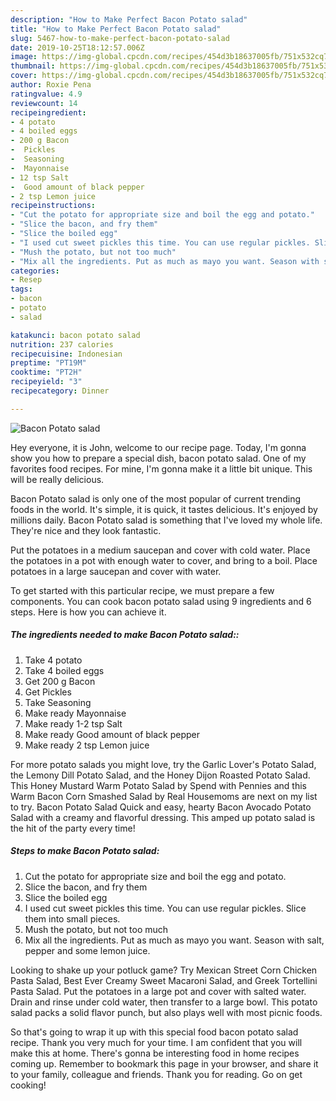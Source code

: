 ```yaml
---
description: "How to Make Perfect Bacon Potato salad"
title: "How to Make Perfect Bacon Potato salad"
slug: 5467-how-to-make-perfect-bacon-potato-salad
date: 2019-10-25T18:12:57.006Z
image: https://img-global.cpcdn.com/recipes/454d3b18637005fb/751x532cq70/bacon-potato-salad-recipe-main-photo.jpg
thumbnail: https://img-global.cpcdn.com/recipes/454d3b18637005fb/751x532cq70/bacon-potato-salad-recipe-main-photo.jpg
cover: https://img-global.cpcdn.com/recipes/454d3b18637005fb/751x532cq70/bacon-potato-salad-recipe-main-photo.jpg
author: Roxie Pena
ratingvalue: 4.9
reviewcount: 14
recipeingredient:
- 4 potato
- 4 boiled eggs
- 200 g Bacon
-  Pickles
-  Seasoning
-  Mayonnaise
- 12 tsp Salt
-  Good amount of black pepper
- 2 tsp Lemon juice
recipeinstructions:
- "Cut the potato for appropriate size and boil the egg and potato."
- "Slice the bacon, and fry them"
- "Slice the boiled egg"
- "I used cut sweet pickles this time. You can use regular pickles. Slice them into small pieces."
- "Mush the potato, but not too much"
- "Mix all the ingredients. Put as much as mayo you want. Season with salt, pepper and some lemon juice."
categories:
- Resep
tags:
- bacon
- potato
- salad

katakunci: bacon potato salad
nutrition: 237 calories
recipecuisine: Indonesian
preptime: "PT19M"
cooktime: "PT2H"
recipeyield: "3"
recipecategory: Dinner

---
```



![Bacon Potato salad](https://img-global.cpcdn.com/recipes/454d3b18637005fb/751x532cq70/bacon-potato-salad-recipe-main-photo.jpg)

Hey everyone, it is John, welcome to our recipe page. Today, I'm gonna show you how to prepare a special dish, bacon potato salad. One of my favorites food recipes. For mine, I'm gonna make it a little bit unique. This will be really delicious.

Bacon Potato salad is only one of the most popular of current trending foods in the world. It's simple, it is quick, it tastes delicious. It's enjoyed by millions daily. Bacon Potato salad is something that I've loved my whole life. They're nice and they look fantastic.

Put the potatoes in a medium saucepan and cover with cold water. Place the potatoes in a pot with enough water to cover, and bring to a boil. Place potatoes in a large saucepan and cover with water.


To get started with this particular recipe, we must prepare a few components. You can cook bacon potato salad using 9 ingredients and 6 steps. Here is how you can achieve it.

##### The ingredients needed to make Bacon Potato salad::

1. Take 4 potato
1. Take 4 boiled eggs
1. Get 200 g Bacon
1. Get  Pickles
1. Take  Seasoning
1. Make ready  Mayonnaise
1. Make ready 1-2 tsp Salt
1. Make ready  Good amount of black pepper
1. Make ready 2 tsp Lemon juice


For more potato salads you might love, try the Garlic Lover&#39;s Potato Salad, the Lemony Dill Potato Salad, and the Honey Dijon Roasted Potato Salad. This Honey Mustard Warm Potato Salad by Spend with Pennies and this Warm Bacon Corn Smashed Salad by Real Housemoms are next on my list to try. Bacon Potato Salad Quick and easy, hearty Bacon Avocado Potato Salad with a creamy and flavorful dressing. This amped up potato salad is the hit of the party every time! 

##### Steps to make Bacon Potato salad:

1. Cut the potato for appropriate size and boil the egg and potato.
1. Slice the bacon, and fry them
1. Slice the boiled egg
1. I used cut sweet pickles this time. You can use regular pickles. Slice them into small pieces.
1. Mush the potato, but not too much
1. Mix all the ingredients. Put as much as mayo you want. Season with salt, pepper and some lemon juice.


Looking to shake up your potluck game? Try Mexican Street Corn Chicken Pasta Salad, Best Ever Creamy Sweet Macaroni Salad, and Greek Tortellini Pasta Salad. Put the potatoes in a large pot and cover with salted water. Drain and rinse under cold water, then transfer to a large bowl. This potato salad packs a solid flavor punch, but also plays well with most picnic foods. 

So that's going to wrap it up with this special food bacon potato salad recipe. Thank you very much for your time. I am confident that you will make this at home. There's gonna be interesting food in home recipes coming up. Remember to bookmark this page in your browser, and share it to your family, colleague and friends. Thank you for reading. Go on get cooking!
